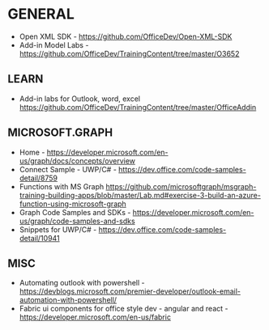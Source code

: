 # GENERAL

* Open XML SDK - <https://github.com/OfficeDev/Open-XML-SDK>
* Add-in Model Labs - <https://github.com/OfficeDev/TrainingContent/tree/master/O3652>

## LEARN

* Add-in labs for Outlook, word, excel <https://github.com/OfficeDev/TrainingContent/tree/master/OfficeAddin>

## MICROSOFT.GRAPH

* Home - <https://developer.microsoft.com/en-us/graph/docs/concepts/overview>
* Connect Sample - UWP/C# - <https://dev.office.com/code-samples-detail/8759>
* Functions with MS Graph <https://github.com/microsoftgraph/msgraph-training-building-apps/blob/master/Lab.md#exercise-3-build-an-azure-function-using-microsoft-graph>
* Graph Code Samples and SDKs - <https://developer.microsoft.com/en-us/graph/code-samples-and-sdks>
* Snippets for UWP/C# - <https://dev.office.com/code-samples-detail/10941>

## MISC

* Automating outlook with powershell - https://devblogs.microsoft.com/premier-developer/outlook-email-automation-with-powershell/
* Fabric ui components for office style dev - angular and react - <https://developer.microsoft.com/en-us/fabric>
